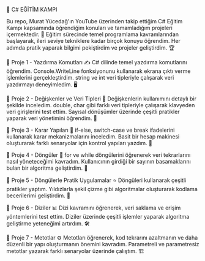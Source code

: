 🚀 C# EĞİTİM KAMPI

Bu repo, Murat Yücedağ'ın YouTube üzerinden takip ettiğim C# Eğitim Kampı kapsamında öğrendiğim konuları ve tamamladığım projeleri içermektedir. 📌 Eğitim sürecinde temel programlama kavramlarından başlayarak, ileri seviye tekniklere kadar birçok konuyu öğrendim. Her adımda pratik yaparak bilgimi pekiştirdim ve projeler geliştirdim. 🏆

📍 Proje 1 - Yazdırma Komutları ✍️
C# dilinde temel yazdırma komutlarını öğrendim. Console.WriteLine fonksiyonunu kullanarak ekrana çıktı verme işlemlerini gerçekleştirdim. string ve int veri tipleriyle çalışarak veri yazdırmayı deneyimledim. 🖥️

📍 Proje 2 - Değişkenler ve Veri Tipleri 🔢
Değişkenlerin kullanımını detaylı bir şekilde inceledim. double, char gibi farklı veri tipleriyle çalışarak klavyeden veri girişlerini test ettim. Sayısal dönüşümler üzerinde çeşitli pratikler yaparak veri yönetimini öğrendim. 🔄

📍 Proje 3 - Karar Yapıları 🤔
if-else, switch-case ve break ifadelerini kullanarak karar mekanizmalarını inceledim. Basit bir hesap makinesi oluşturarak farklı senaryolar için kontrol yapıları yazdım. 🧮

📍 Proje 4 - Döngüler 🔄
for ve while döngülerini öğrenerek veri tekrarlarını nasıl yöneteceğimi kavradım. Kullanıcının girdiği bir sayının basamaklarını bulan bir algoritma geliştirdim. 🔢

📍 Proje 5 - Döngülerle Pratik Uygulamalar ⭐
Döngüleri kullanarak çeşitli pratikler yaptım. Yıldızlarla şekil çizme gibi algoritmalar oluşturarak kodlama becerilerimi geliştirdim. 🎨

📍 Proje 6 - Diziler 📊
Dizi kavramını öğrenerek, veri saklama ve erişim yöntemlerini test ettim. Diziler üzerinde çeşitli işlemler yaparak algoritma geliştirme yeteneğimi artırdım. 🛠️

📍 Proje 7 - Metotlar ⚙️
Metotları öğrenerek, kod tekrarını azaltmanın ve daha düzenli bir yapı oluşturmanın önemini kavradım. Parametreli ve parametresiz metotlar yazarak farklı senaryolar üzerinde çalıştım. 🏗️

